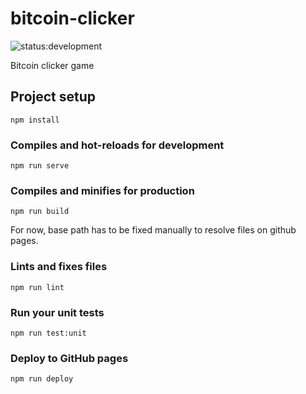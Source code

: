 # bitcoin-clicker

![status:development](https://img.shields.io/badge/status-development-red.svg "In development")

Bitcoin clicker game

## Project setup
```
npm install
```

### Compiles and hot-reloads for development
```
npm run serve
```

### Compiles and minifies for production
```
npm run build
```
For now, base path has to be fixed manually to resolve
files on github pages.

### Lints and fixes files
```
npm run lint
```

### Run your unit tests
```
npm run test:unit
```

### Deploy to GitHub pages
```
npm run deploy
```
